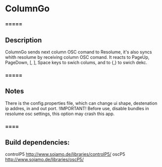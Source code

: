# ColumnGo

### =====
## Description
ColumnGo sends next column OSC comand to Resolume, it's also syncs whith resolume by receiving column OSC comand. It reacts to PageUp, PageDown, [, ], Space keys to swich colums, and to {,} to swich dekc.


### =====
## Notes
There is the config.properties file, which can change ui shape, destenation ip addres, in and out port. !IMPORTANT! Before use, disable bundles in resolume osc settings, this option may crash this app.

### ====
## Build dependencies:
controlP5
http://www.sojamo.de/libraries/controlP5/
oscP5
http://www.sojamo.de/libraries/oscP5/
